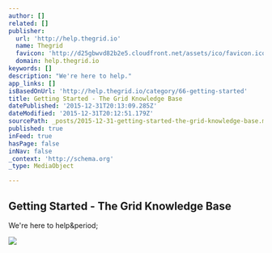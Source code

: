 ```yaml
---
author: []
related: []
publisher:
  url: 'http://help.thegrid.io'
  name: Thegrid
  favicon: 'http://d25gbwvd82b2e5.cloudfront.net/assets/ico/favicon.ico'
  domain: help.thegrid.io
keywords: []
description: "We're here to help."
app_links: []
isBasedOnUrl: 'http://help.thegrid.io/category/66-getting-started'
title: Getting Started - The Grid Knowledge Base
datePublished: '2015-12-31T20:13:09.285Z'
dateModified: '2015-12-31T20:12:51.179Z'
sourcePath: _posts/2015-12-31-getting-started-the-grid-knowledge-base.md
published: true
inFeed: true
hasPage: false
inNav: false
_context: 'http://schema.org'
_type: MediaObject

---
```

<article style=""><h1>Getting Started - The Grid Knowledge Base</h1><p>We're here to help&amp;period;</p><img src="http://d33v4339jhl8k0.cloudfront.net/docs/assets/54dd53ebe4b086c0c0966e7a/images/5586971de4b01a224b42d302/192.png" /></article>